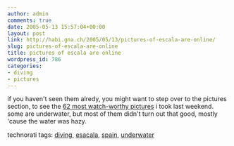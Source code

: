 ```yaml
---
author: admin
comments: true
date: 2005-05-13 15:57:04+00:00
layout: post
link: http://habi.gna.ch/2005/05/13/pictures-of-escala-are-online/
slug: pictures-of-escala-are-online
title: pictures of escala are online
wordpress_id: 786
categories:
- diving
- pictures
---
```



if you haven't seen them alredy, you might want to step over to the pictures section, to see the [62 most watch-worthy pictures](http://habi.gna.ch/pics/Escala05/) i took last weekend. some are underwater, but most of them didn't turn out that good, mostly 'cause the water was hazy.


technorati tags: [diving](http://technorati.com/tag/diving), [esacala](http://technorati.com/tag/esacala), [spain](http://technorati.com/tag/spain), [underwater](http://technorati.com/tag/underwater)
